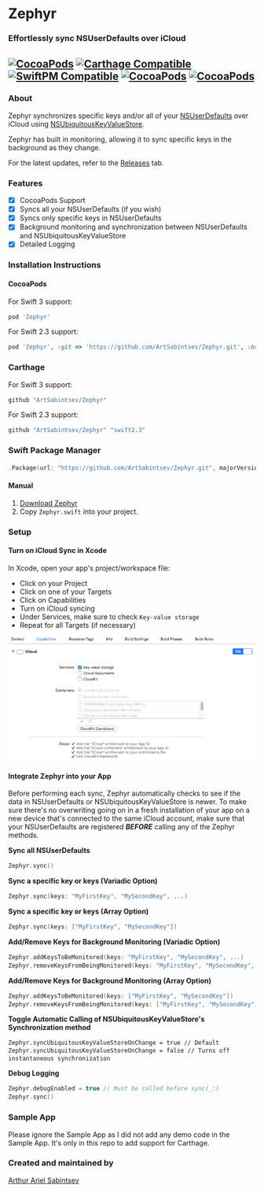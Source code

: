 # Zephyr

### Effortlessly sync NSUserDefaults over iCloud

[![CocoaPods](https://img.shields.io/cocoapods/v/Zephyr.svg)]()  [![Carthage Compatible](https://img.shields.io/badge/Carthage-compatible-4BC51D.svg?style=flat)]() [![SwiftPM Compatible](https://img.shields.io/badge/SwiftPM-Compatible-brightgreen.svg)]() [![CocoaPods](https://img.shields.io/cocoapods/dt/Zephyr.svg)]() [![CocoaPods](https://img.shields.io/cocoapods/dm/Zephyr.svg)]()
---
### About

Zephyr synchronizes specific keys and/or all of your [NSUserDefaults](https://developer.apple.com/library/ios/documentation/Cocoa/Reference/Foundation/Classes/NSUserDefaults_Class/) over iCloud using [NSUbiquitousKeyValueStore](https://developer.apple.com/library/ios/documentation/Foundation/Reference/NSUbiquitousKeyValueStore_class/).

Zephyr has built in monitoring, allowing it to sync specific keys in the background as they change.

For the latest updates, refer to the [Releases](https://github.com/ArtSabintsev/Zephyr/releases) tab.

### Features
- [x] CocoaPods Support
- [x] Syncs all your NSUserDefaults (if you wish)
- [x] Syncs only specific keys in NSUserDefaults
- [x] Background monitoring and synchronization between NSUserDefaults and NSUbiquitousKeyValueStore
- [x] Detailed Logging

### Installation Instructions

#### CocoaPods
For Swift 3 support:

```ruby
pod 'Zephyr'
```

For Swift 2.3 support:

```ruby
pod 'Zephyr', :git => 'https://github.com/ArtSabintsev/Zephyr.git', :branch => 'swift2.3'
```

### Carthage
For Swift 3 support:

``` swift
github "ArtSabintsev/Zephyr"
```

For Swift 2.3 support:

``` swift
github "ArtSabintsev/Zephyr" "swift2.3"
```

### Swift Package Manager
``` swift
.Package(url: "https://github.com/ArtSabintsev/Zephyr.git", majorVersion: 2)
```
#### Manual

1. [Download Zephyr](http://github.com/ArtSabintsev/Zephyr/archive/master.zip)
2. Copy `Zephyr.swift` into your project.

### Setup

#### Turn on iCloud Sync in Xcode
In Xcode, open your app's project/workspace file:
- Click on your Project
- Click on one of your Targets
- Click on Capabilities
- Turn on iCloud syncing
- Under Services, make sure to check `Key-value storage`
- Repeat for all Targets (if necessary)

![How to turn on iCloud Key Value Store Syncing](https://github.com/ArtSabintsev/Zephyr/blob/master/screenshot.png?raw=true "How to turn on iCloud Key Value Store Syncing")

#### Integrate Zephyr into your App

Before performing each sync, Zephyr automatically checks to see if the data in NSUserDefaults or NSUbiquitousKeyValueStore is newer. To make sure there's no overwriting going on in a fresh installation of your app on a new device that's connected to the same iCloud account, make sure that your NSUserDefaults are registered ***BEFORE*** calling any of the Zephyr methods.

**Sync all NSUserDefaults**
```Swift
Zephyr.sync()
```

**Sync a specific key or keys (Variadic Option)**
```Swift
Zephyr.sync(keys: "MyFirstKey", "MySecondKey", ...)
```

**Sync a specific key or keys (Array Option)**
```Swift
Zephyr.sync(keys: ["MyFirstKey", "MySecondKey"])
```

**Add/Remove Keys for Background Monitoring (Variadic Option)**

```Swift
Zephyr.addKeysToBeMonitored(keys: "MyFirstKey", "MySecondKey", ...)
Zephyr.removeKeysFromBeingMonitored(keys: "MyFirstKey", "MySecondKey", ...)
```

**Add/Remove Keys for Background Monitoring (Array Option)**
```Swift
Zephyr.addKeysToBeMonitored(keys: ["MyFirstKey", "MySecondKey"])
Zephyr.removeKeysFromBeingMonitored(keys: ["MyFirstKey", "MySecondKey"])
```
**Toggle Automatic Calling of NSUbiquitousKeyValueStore's Synchronization method**
```
Zephyr.syncUbiquitousKeyValueStoreOnChange = true // Default
Zephyr.syncUbiquitousKeyValueStoreOnChange = false // Turns off instantaneous synchronization
```

**Debug Logging**
```Swift
Zephyr.debugEnabled = true // Must be called before sync(_:)
Zephyr.sync()
```

### Sample App

Please ignore the Sample App as I did not add any demo code in the Sample App. It's only in this repo to add support for Carthage.

### Created and maintained by
[Arthur Ariel Sabintsev](http://www.sabintsev.com/)
